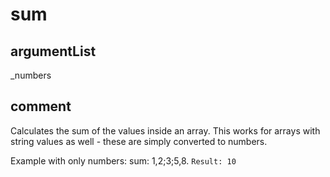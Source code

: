 # sum
## argumentList
_numbers
## comment

Calculates the sum of the values inside an array.
This works for arrays with string values as well - these are simply converted to numbers.

Example with only numbers:
sum: 1,2;3;5,8.
`Result: 10`
